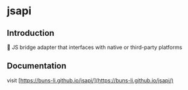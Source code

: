 # jsapi 

## Introduction

💪 JS bridge adapter that interfaces with native or third-party platforms

## Documentation

visit [https://buns-li.github.io/jsapi/](https://buns-li.github.io/jsapi/)